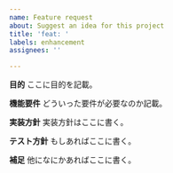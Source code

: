 ```yaml
---
name: Feature request
about: Suggest an idea for this project
title: 'feat: '
labels: enhancement
assignees: ''

---
```


**目的**
ここに目的を記載。

**機能要件**
どういった要件が必要なのか記載。

**実装方針**
実装方針はここに書く。

**テスト方針**
もしあればここに書く。

**補足**
他になにかあればここに書く。
